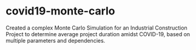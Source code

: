 # covid19-monte-carlo
Created a complex Monte Carlo Simulation for an Industrial Construction Project to determine average project duration amidst COVID-19, based on multiple parameters and dependencies.
